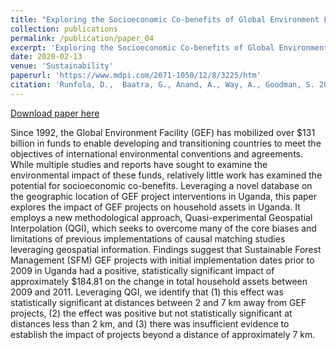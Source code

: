 ```yaml
---
title: "Exploring the Socioeconomic Co-benefits of Global Environment Facility Projects in Uganda using a Quasi-experimental Geospatial Interpolation (QGI) Approach"
collection: publications
permalink: /publication/paper_04
excerpt: 'Exploring the Socioeconomic Co-benefits of Global Environment Facility Projects in Uganda using a Quasi-experimental Geospatial Interpolation (QGI) Approach'
date: 2020-02-13
venue: 'Sustainability'
paperurl: 'https://www.mdpi.com/2071-1050/12/8/3225/htm'
citation: 'Runfola, D.,  Baatra, G., Anand, A., Way, A., Goodman, S. 2020. Exploring the Socioeconomic Co-benefits of Global Environment Facility Projects in Uganda using a Quasi-experimental Geospatial Interpolation (QGI) Approach. Sustainability, Special Issue: Environment-Poverty Nexus and Sustainable Development, 12(8), 3225.'
---
```


[Download paper here](https://www.mdpi.com/2071-1050/12/8/3225/htm)

Since 1992, the Global Environment Facility (GEF) has mobilized over $131 billion in funds to enable developing and transitioning countries to meet the objectives of international environmental conventions and agreements. While multiple studies and reports have sought to examine the environmental impact of these funds, relatively little work has examined the potential for socioeconomic co-benefits. Leveraging a novel database on the geographic location of GEF project interventions in Uganda, this paper explores the impact of GEF projects on household assets in Uganda. It employs a new methodological approach, Quasi-experimental Geospatial Interpolation (QGI), which seeks to overcome many of the core biases and limitations of previous implementations of causal matching studies leveraging geospatial information. Findings suggest that Sustainable Forest Management (SFM) GEF projects with initial implementation dates prior to 2009 in Uganda had a positive, statistically significant impact of approximately $184.81 on the change in total household assets between 2009 and 2011. Leveraging QGI, we identify that (1) this effect was statistically significant at distances between 2 and 7 km away from GEF projects, (2) the effect was positive but not statistically significant at distances less than 2 km, and (3) there was insufficient evidence to establish the impact of projects beyond a distance of approximately 7 km.
